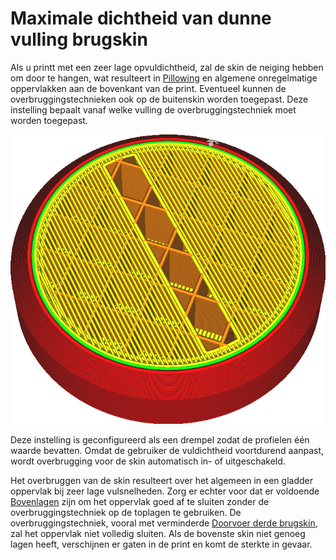 Maximale dichtheid van dunne vulling brugskin
====
Als u printt met een zeer lage opvuldichtheid, zal de skin de neiging hebben om door te hangen, wat resulteert in [Pillowing](../troubleshooting/pillowing.md) en algemene onregelmatige oppervlakken aan de bovenkant van de print. Eventueel kunnen de overbruggingstechnieken ook op de buitenskin worden toegepast. Deze instelling bepaalt vanaf welke vulling de overbruggingstechniek moet worden toegepast.

<!--screenshot {
"image_path": "bridge_sparse_infill_max_density.png",
"modellen": [
    {
        "script": "stempel.scad",
        "transformatie": ["schaal(0.5)"]
    }
],
"laag": 108,
"instellingen": {
    "bridge_settings_enabled": waar,
    "bridge_sparse_infill_max_density": 100
},
"camerapositie": [58, 27, 104],
"kleuren": 64
}-->
![De buitenste laag overbrugt de infill](../../../articles/images/bridge_sparse_infill_max_density.png)

Deze instelling is geconfigureerd als een drempel zodat de profielen één waarde bevatten. Omdat de gebruiker de vuldichtheid voortdurend aanpast, wordt overbrugging voor de skin automatisch in- of uitgeschakeld.

Het overbruggen van de skin resulteert over het algemeen in een gladder oppervlak bij zeer lage vulsnelheden. Zorg er echter voor dat er voldoende [Bovenlagen](../top_bottom/top_layers.md) zijn om het oppervlak goed af te sluiten zonder de overbruggingstechniek op de toplagen te gebruiken. De overbruggingstechniek, vooral met verminderde [Doorvoer derde brugskin](bridge_skin_material_flow_3.md), zal het oppervlak niet volledig sluiten. Als de bovenste skin niet genoeg lagen heeft, verschijnen er gaten in de print en komt de sterkte in gevaar.